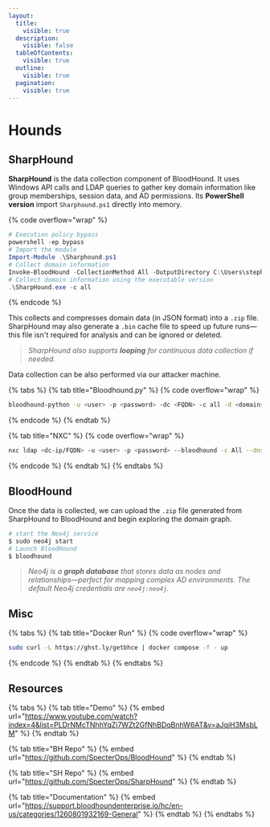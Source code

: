 ```yaml
---
layout:
  title:
    visible: true
  description:
    visible: false
  tableOfContents:
    visible: true
  outline:
    visible: true
  pagination:
    visible: true
---
```


# Hounds

## SharpHound

**SharpHound** is the data collection component of BloodHound. It uses Windows API calls and LDAP queries to gather key domain information like group memberships, session data, and AD permissions. Its **PowerShell version** import `Sharphound.ps1` directly into memory.

{% code overflow="wrap" %}
```powershell
# Execution policy bypass
powershell -ep bypass
# Import the module
Import-Module .\Sharphound.ps1
# Collect domain information
Invoke-BloodHound -CollectionMethod All -OutputDirectory C:\Users\stephanie\Desktop\ -OutputPrefix "corp audit"
# Collect domain information using the executable version
.\SharpHound.exe -c all
```
{% endcode %}

This collects and compresses domain data (in JSON format) into a `.zip` file. SharpHound may also generate a `.bin` cache file to speed up future runs—this file isn't required for analysis and can be ignored or deleted.

> _SharpHound also supports **looping** for continuous data collection if needed._

Data collection can be also performed via our attacker machine.

{% tabs %}
{% tab title="Bloodhound.py" %}
{% code overflow="wrap" %}
```bash
bloodhound-python -u <user> -p <password> -dc <FQDN> -c all -d <domain> -ns <dc-ip>
```
{% endcode %}
{% endtab %}

{% tab title="NXC" %}
{% code overflow="wrap" %}
```bash
nxc ldap <dc-ip/FQDN> -u <user> -p <password> --bloodhound -c All --dns-server <dc-ip>
```
{% endcode %}
{% endtab %}
{% endtabs %}

## BloodHound

Once the data is collected, we can upload the `.zip` file generated from SharpHound to BloodHound and begin exploring the domain graph.&#x20;

```bash
# start the Neo4j service
$ sudo neo4j start
# Launch BloodHound
$ bloodhound
```

> _Neo4j is a **graph database** that stores data as nodes and relationships—perfect for mapping complex AD environments. The default Neo4j credentials are `neo4j:neo4j`._

## Misc

{% tabs %}
{% tab title="Docker Run" %}
{% code overflow="wrap" %}
```bash
sudo curl -L https://ghst.ly/getbhce | docker compose -f - up
```
{% endcode %}
{% endtab %}
{% endtabs %}

## Resources

{% tabs %}
{% tab title="Demo" %}
{% embed url="https://www.youtube.com/watch?index=4&list=PLDrNMcTNhhYqZj7WZt2GfNhBDqBnhW6AT&v=aJqjH3MsbLM" %}
{% endtab %}

{% tab title="BH Repo" %}
{% embed url="https://github.com/SpecterOps/BloodHound" %}
{% endtab %}

{% tab title="SH Repo" %}
{% embed url="https://github.com/SpecterOps/SharpHound" %}
{% endtab %}

{% tab title="Documentation" %}
{% embed url="https://support.bloodhoundenterprise.io/hc/en-us/categories/1260801932169-General" %}
{% endtab %}
{% endtabs %}
